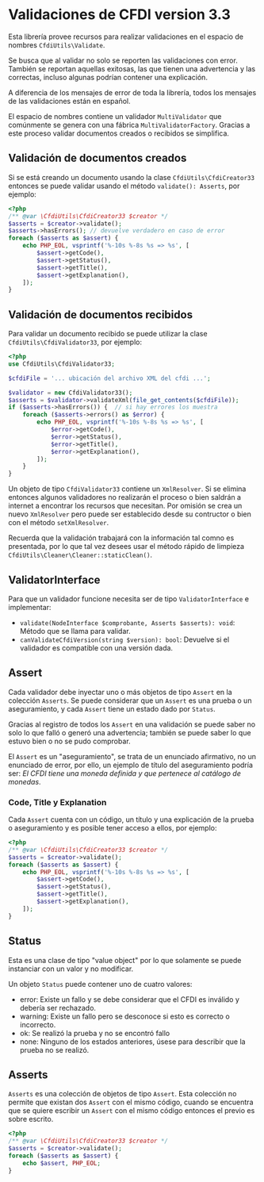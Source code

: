# Validaciones de CFDI version 3.3

Esta librería provee recursos para realizar validaciones en el espacio de nombres `CfdiUtils\Validate`.

Se busca que al validar no solo se reporten las validaciones con error. También se reportan aquellas
exitosas, las que tienen una advertencia y las correctas, incluso algunas podrían contener una explicación.

A diferencia de los mensajes de error de toda la librería, todos los mensajes de las validaciones están en español.

El espacio de nombres contiene un validador `MultiValidator`
que comúnmente se genera con una fábrica `MultiValidatorFactory`.
Gracias a este proceso validar documentos creados o recibidos se simplifica.


## Validación de documentos creados

Si se está creando un documento usando la clase `CfdiUtils\CfdiCreator33`
entonces se puede validar usando el método `validate(): Asserts`, por ejemplo:

```php
<?php
/** @var \CfdiUtils\CfdiCreator33 $creator */
$asserts = $creator->validate();
$asserts->hasErrors(); // devuelve verdadero en caso de error
foreach ($asserts as $assert) {
    echo PHP_EOL, vsprintf('%-10s %-8s %s => %s', [
        $assert->getCode(),
        $assert->getStatus(),
        $assert->getTitle(),
        $assert->getExplanation(),
    ]);
}
```


## Validación de documentos recibidos

Para validar un documento recibido se puede utilizar la clase `CfdiUtils\CfdiValidator33`, por ejemplo:

```php
<?php
use CfdiUtils\CfdiValidator33;

$cfdiFile = '... ubicación del archivo XML del cfdi ...';

$validator = new CfdiValidator33();
$asserts = $validator->validateXml(file_get_contents($cfdiFile));
if ($asserts->hasErrors()) {  // si hay errores los muestra
    foreach ($asserts->errors() as $error) {
        echo PHP_EOL, vsprintf('%-10s %-8s %s => %s', [
            $error->getCode(),
            $error->getStatus(),
            $error->getTitle(),
            $error->getExplanation(),
        ]);
    }
}
```

Un objeto de tipo `CfdiValidator33` contiene un `XmlResolver`.
Si se elimina entonces algunos validadores no realizarán el proceso o bien saldrán a internet a encontrar
los recursos que necesitan. Por omisión se crea un nuevo `XmlResolver` pero puede ser establecido
desde su contructor o bien con el método `setXmlResolver`.

Recuerda que la validación trabajará con la información tal comno es presentada, por lo que tal vez
desees usar el método rápido de limpieza `CfdiUtils\Cleaner\Cleaner::staticClean()`.


## ValidatorInterface

Para que un validador funcione necesita ser de tipo `ValidatorInterface` e implementar:

- `validate(NodeInterface $comprobante, Asserts $asserts): void`: Método que se llama para validar.
- `canValidateCfdiVersion(string $version): bool`: Devuelve si el validador es compatible con una versión dada.


## Assert

Cada validador debe inyectar uno o más objetos de tipo `Assert` en la colección `Asserts`.
Se puede considerar que un `Assert` es una prueba o un aseguramiento, y cada `Assert` tiene un estado dado por `Status`.

Gracias al registro de todos los `Assert` en una validación se puede saber no solo lo que falló o generó
una advertencia; también se puede saber lo que estuvo bien o no se pudo comprobar.

El `Assert` es un "aseguramiento", se trata de un enunciado afirmativo, no un enunciado de error, por ello,
un ejemplo de título del aseguramiento podría ser: *El CFDI tiene una moneda definida y que pertenece al catálogo de monedas*.


### Code, Title y Explanation

Cada `Assert` cuenta con un código, un título y una explicación de la prueba o aseguramiento y es posible tener acceso a ellos, por ejemplo:

```php
<?php
/** @var \CfdiUtils\CfdiCreator33 $creator */
$asserts = $creator->validate();
foreach ($asserts as $assert) {
    echo PHP_EOL, vsprintf('%-10s %-8s %s => %s', [
        $assert->getCode(),
        $assert->getStatus(),
        $assert->getTitle(),
        $assert->getExplanation(),
    ]);
}
```


## Status

Esta es una clase de tipo "value object" por lo que solamente se puede instanciar con un valor y no modificar.

Un objeto `Status` puede contener uno de cuatro valores:

- error: Existe un fallo y se debe considerar que el CFDI es inválido y debería ser rechazado.
- warning: Existe un fallo pero se desconoce si esto es correcto o incorrecto.
- ok: Se realizó la prueba y no se encontró fallo
- none: Ninguno de los estados anteriores, úsese para describir que la prueba no se realizó.


## Asserts

`Asserts` es una colección de objetos de tipo `Assert`.
Esta colección no permite que existan dos `Assert` con el mismo código, cuando se encuentra que se quiere
escribir un `Assert` con el mismo código entonces el previo es sobre escrito.

```php
<?php
/** @var \CfdiUtils\CfdiCreator33 $creator */
$asserts = $creator->validate();
foreach ($asserts as $assert) {
    echo $assert, PHP_EOL;
}
```
